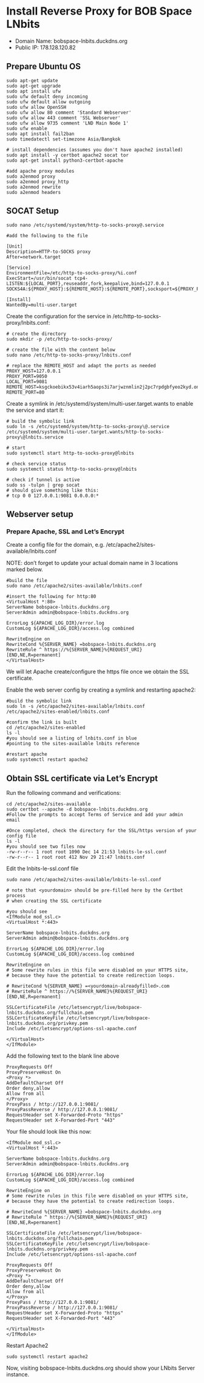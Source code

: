 # Install Reverse Proxy for BOB Space LNbits

- Domain Name: bobspace-lnbits.duckdns.org
- Public IP:   178.128.120.82

## Prepare Ubuntu OS
~~~
sudo apt-get update
sudo apt-get upgrade
sudo apt install ufw
sudo ufw default deny incoming
sudo ufw default allow outgoing
sudo ufw allow OpenSSH
sudo ufw allow 80 comment 'Standard Webserver'
sudo ufw allow 443 comment 'SSL Webserver'
sudo ufw allow 9735 comment 'LND Main Node 1'
sudo ufw enable
sudo apt install fail2ban
sudo timedatectl set-timezone Asia/Bangkok

# install dependencies (assumes you don't have apache2 installed)
sudo apt install -y certbot apache2 socat tor
sudo apt-get install python3-certbot-apache

#add apache proxy modules
sudo a2enmod proxy
sudo a2enmod proxy_http
sudo a2enmod rewrite
sudo a2enmod headers
~~~
## SOCAT Setup
~~~
sudo nano /etc/systemd/system/http-to-socks-proxy@.service

#add the following to the file

[Unit]
Description=HTTP-to-SOCKS proxy
After=network.target

[Service]
EnvironmentFile=/etc/http-to-socks-proxy/%i.conf
ExecStart=/usr/bin/socat tcp4-LISTEN:${LOCAL_PORT},reuseaddr,fork,keepalive,bind=127.0.0.1 SOCKS4A:${PROXY_HOST}:${REMOTE_HOST}:${REMOTE_PORT},socksport=${PROXY_PORT}

[Install]
WantedBy=multi-user.target
~~~
Create the configuration for the service in /etc/http-to-socks-proxy/lnbits.conf:
~~~
# create the directory
sudo mkdir -p /etc/http-to-socks-proxy/

# create the file with the content below
sudo nano /etc/http-to-socks-proxy/lnbits.conf

# replace the REMOTE_HOST and adapt the ports as needed
PROXY_HOST=127.0.0.1
PROXY_PORT=9050
LOCAL_PORT=9081
REMOTE_HOST=ksgckoebikx53v4iarh5aops3i7arjwznmlin2j2pc7rpdgbfyeo2kyd.onion
REMOTE_PORT=80
~~~
Create a symlink in /etc/systemd/system/multi-user.target.wants to enable the service and start it:
~~~
# build the symbolic link
sudo ln -s /etc/systemd/system/http-to-socks-proxy\@.service /etc/systemd/system/multi-user.target.wants/http-to-socks-proxy\@lnbits.service

# start
sudo systemctl start http-to-socks-proxy@lnbits

# check service status
sudo systemctl status http-to-socks-proxy@lnbits

# check if tunnel is active
sudo ss -tulpn | grep socat
# should give something like this:
# tcp 0 0 127.0.0.1:9081 0.0.0.0:* 
~~~
## Webserver setup
### Prepare Apache, SSL and Let’s Encrypt
Create a config file for the domain, e.g. /etc/apache2/sites-available/lnbits.conf

NOTE: don’t forget to update your actual domain name in 3 locations marked below.
~~~
#build the file
sudo nano /etc/apache2/sites-available/lnbits.conf

#insert the following for http:80
<VirtualHost *:80>
ServerName bobspace-lnbits.duckdns.org
ServerAdmin admin@bobspace-lnbits.duckdns.org

ErrorLog ${APACHE_LOG_DIR}/error.log
CustomLog ${APACHE_LOG_DIR}/access.log combined

RewriteEngine on
RewriteCond %{SERVER_NAME} =bobspace-lnbits.duckdns.org
RewriteRule ^ https://%{SERVER_NAME}%{REQUEST_URI} [END,NE,R=permanent]
</VirtualHost>

~~~
We will let Apache create/configure the https file once we obtain the SSL certificate.

Enable the web server config by creating a symlink and restarting apache2:
~~~
#build the symbolic link
sudo ln -s /etc/apache2/sites-available/lnbits.conf /etc/apache2/sites-enabled/lnbits.conf

#confirm the link is built
cd /etc/apache2/sites-enabled
ls -l
#you should see a listing of lnbits.conf in blue
#pointing to the sites-available lnbits reference

#restart apache
sudo systemctl restart apache2
~~~

## Obtain SSL certificate via Let’s Encrypt
Run the following command and verifications:
~~~
cd /etc/apache2/sites-available
sudo certbot --apache -d bobspace-lnbits.duckdns.org
#Follow the prompts to accept Terms of Service and add your admin email

#Once completed, check the directory for the SSL/https version of your config file
ls -l
#you should see two files now
-rw-r--r-- 1 root root 1090 Dec 14 21:53 lnbits-le-ssl.conf
-rw-r--r-- 1 root root 412 Nov 29 21:47 lnbits.conf
~~~
Edit the lnbits-le-ssl.conf file
~~~
sudo nano /etc/apache2/sites-available/lnbits-le-ssl.conf

# note that <yourdomain> should be pre-filled here by the Certbot process
# when creating the SSL certificate
~~~
~~~
#you should see
<IfModule mod_ssl.c>
<VirtualHost *:443>

ServerName bobspace-lnbits.duckdns.org
ServerAdmin admin@bobspace-lnbits.duckdns.org

ErrorLog ${APACHE_LOG_DIR}/error.log
CustomLog ${APACHE_LOG_DIR}/access.log combined

RewriteEngine on
# Some rewrite rules in this file were disabled on your HTTPS site,
# because they have the potential to create redirection loops.

# RewriteCond %{SERVER_NAME} =<yourdomain-alreadyfilled>.com
# RewriteRule ^ https://%{SERVER_NAME}%{REQUEST_URI} [END,NE,R=permanent]

SSLCertificateFile /etc/letsencrypt/live/bobspace-lnbits.duckdns.org/fullchain.pem
SSLCertificateKeyFile /etc/letsencrypt/live/bobspace-lnbits.duckdns.org/privkey.pem
Include /etc/letsencrypt/options-ssl-apache.conf

</VirtualHost>
</IfModule>
~~~
Add the following text to the blank line above
~~~
ProxyRequests Off
ProxyPreserveHost On
<Proxy *>
AddDefaultCharset Off
Order deny,allow
Allow from all
</Proxy>
ProxyPass / http://127.0.0.1:9081/
ProxyPassReverse / http://127.0.0.1:9081/
RequestHeader set X-Forwarded-Proto "https"
RequestHeader set X-Forwarded-Port "443"
~~~
Your file should look like this now:
~~~
<IfModule mod_ssl.c>
<VirtualHost *:443>

ServerName bobspace-lnbits.duckdns.org
ServerAdmin admin@bobspace-lnbits.duckdns.org

ErrorLog ${APACHE_LOG_DIR}/error.log
CustomLog ${APACHE_LOG_DIR}/access.log combined

RewriteEngine on
# Some rewrite rules in this file were disabled on your HTTPS site,
# because they have the potential to create redirection loops.

# RewriteCond %{SERVER_NAME} =bobspace-lnbits.duckdns.org
# RewriteRule ^ https://%{SERVER_NAME}%{REQUEST_URI} [END,NE,R=permanent]

SSLCertificateFile /etc/letsencrypt/live/bobspace-lnbits.duckdns.org/fullchain.pem
SSLCertificateKeyFile /etc/letsencrypt/live/bobspace-lnbits.duckdns.org/privkey.pem
Include /etc/letsencrypt/options-ssl-apache.conf

ProxyRequests Off
ProxyPreserveHost On
<Proxy *>
AddDefaultCharset Off
Order deny,allow
Allow from all
</Proxy>
ProxyPass / http://127.0.0.1:9081/
ProxyPassReverse / http://127.0.0.1:9081/
RequestHeader set X-Forwarded-Proto "https"
RequestHeader set X-Forwarded-Port "443"

</VirtualHost>
</IfModule>
~~~
Restart Apache2
~~~
sudo systemctl restart apache2
~~~
Now, visiting bobspace-lnbits.duckdns.org should show your LNbits Server instance.
